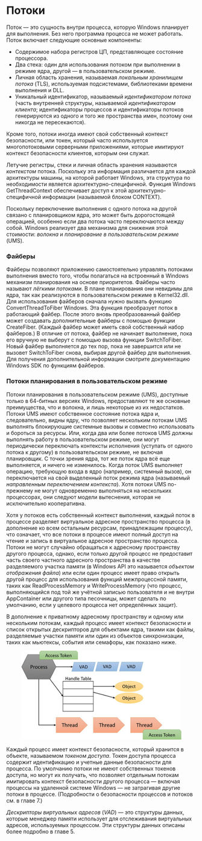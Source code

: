 # Потоки

Поток — это сущность внутри процесса, которую Windows планирует для выполнения. Без него программа процесса не может работать. Поток включает следующие основные компоненты:

* Содержимое набора регистров ЦП, представляющее состояние процессора.
* Два стека: один для использования потоком при выполнении в режиме ядра, другой — в пользовательском режиме.
* Личная область хранения, называемая _локальным хранилищем потока_ (TLS), используемая подсистемами, библиотеками времени выполнения и DLL.
* Уникальный идентификатор, называемый _идентификатором потока_ (часть внутренней структуры, называемой _идентификатором клиента_; идентификаторы процессов и идентификаторы потоков генерируются из одного и того же пространства имен, поэтому они никогда не пересекаются).

Кроме того, потоки иногда имеют свой собственный контекст безопасности, или токен, который часто используется многопотоковыми серверными приложениями, которые имитируют контекст безопасности клиентов, которым они служат.&#x20;

Летучие регистры, стеки и личная область хранения называются _контекстом_ потока. Поскольку эта информация различается для каждой архитектуры машины, на которой работает Windows, эта структура по необходимости является архитектурно-специфичной. Функция Windows GetThreadContext обеспечивает доступ к этой архитектурно-специфичной информации (называемой блоком CONTEXT).&#x20;

Поскольку переключение выполнения с одного потока на другой связано с планировщиком ядра, это может быть дорогостоящей операцией, особенно если два потока часто переключаются между собой. Windows реализует два механизма для снижения этой стоимости: _волокна_ и _планирование в пользовательском режиме_ (UMS).

### **Файберы**

Файберы позволяют приложению самостоятельно управлять потоками выполнения вместо того, чтобы полагаться на встроенный в Windows механизм планирования на основе приоритетов. Файберы часто называют _лёгкими потоками_. В плане планирования они невидимы для ядра, так как реализуются в пользовательском режиме в Kernel32.dll. Для использования файберов сначала нужно вызвать функцию ConvertThreadToFiber Windows. Эта функция преобразует поток в работающий файбер. После этого вновь преобразованный файбер может создавать дополнительные файберы с помощью функции CreateFiber. (Каждый файбер может иметь свой собственный набор файберов.) В отличие от потока, файбер не начинает выполнение, пока его вручную не выберут с помощью вызова функции SwitchToFiber. Новый файбер выполняется до тех пор, пока не завершится или не вызовет SwitchToFiber снова, выбирая другой файбер для выполнения. Для получения дополнительной информации смотрите документацию Windows SDK по функциям файберов.

### **Потоки планирования в пользовательском режиме**&#x20;

Потоки планирования в пользовательском режиме (UMS), доступные только в 64-битных версиях Windows, предоставляют те же основные преимущества, что и волокна, и лишь некоторые из их недостатков. Потоки UMS имеют собственное состояние потока ядра и, следовательно, видны ядру, что позволяет нескольким потокам UMS выполнять блокирующие системные вызовы и совместно использовать и бороться за ресурсы. Или, когда два или более потоков UMS должны выполнять работу в пользовательском режиме, они могут периодически переключать контексты исполнения (уступать от одного потока к другому) в пользовательском режиме, не включая планировщик. С точки зрения ядра, тот же поток ядра всё еще выполняется, и ничего не изменилось. Когда поток UMS выполняет операцию, требующую входа в ядро (например, системный вызов), он переключается на свой выделенный поток режима ядра (называемый _направленным переключением контекста_). Хотя потоки UMS по-прежнему не могут одновременно выполняться на нескольких процессорах, они следуют модели вытеснения, которая не исключительно кооперативна.

Хотя у потоков есть собственный контекст выполнения, каждый поток в процессе разделяет виртуальное адресное пространство процесса (в дополнение ко всем остальным ресурсам, принадлежащим процессу), что означает, что все потоки в процессе имеют полный доступ на чтение и запись в виртуальное адресное пространство процесса. Потоки не могут случайно обращаться к адресному пространству другого процесса, однако, если только другой процесс не предоставит часть своего частного адресного пространства в качестве разделяемого участка памяти (в Windows API это называется _объектом отображения файла_) или если один процесс имеет право открыть другой процесс для использования функций межпроцессной памяти, таких как ReadProcessMemory и WriteProcessMemory (что процесс, выполняющийся под той же учётной записью пользователя и не внутри AppContainer или другого типа песочницы, может сделать по умолчанию, если у целевого процесса нет определённых защит).

В дополнение к приватному адресному пространству и одному или нескольким потокам, каждый процесс имеет контекст безопасности и список открытых дескрипторов для объектами ядра, такими как файлы, разделяемые участки памяти или один из объектов синхронизации, таких как мьютексы, события или семафоры, как показано ниже.

<figure><img src="../../.gitbook/assets/image.png" alt=""><figcaption></figcaption></figure>

Каждый процесс имеет контекст безопасности, который хранится в объекте, называемом _токеном доступа_. Токен доступа процесса содержит идентификацию и учетные данные безопасности для процесса. По умолчанию потоки не имеют собственных токенов доступа, но могут их получать, что позволяет отдельным потокам имитировать контекст безопасности другого процесса — включая процессы на удаленной системе Windows — не затрагивая другие потоки в процессе. (Подробности о безопасности процессов и потоков см. в главе 7.)&#x20;

_Дескрипторы виртуальных адресов_ (_VAD_) — это структуры данных, которые менеджер памяти использует для отслеживания виртуальных адресов, используемых процессом. Эти структуры данных описаны более подробно в главе 5.
